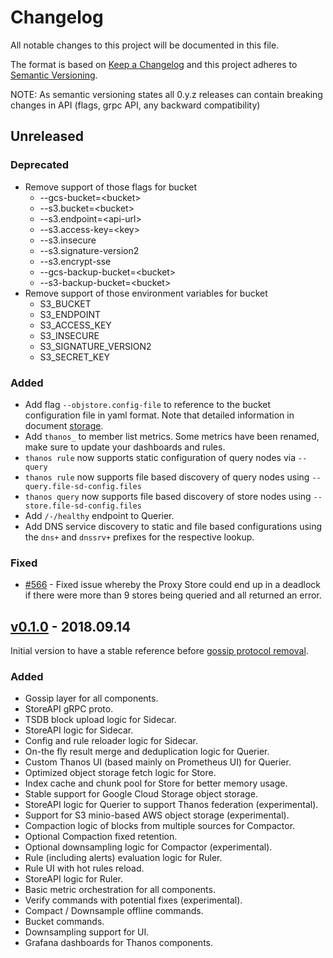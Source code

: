# Changelog
All notable changes to this project will be documented in this file.

The format is based on [Keep a Changelog](http://keepachangelog.com/en/1.0.0/)
and this project adheres to [Semantic Versioning](http://semver.org/spec/v2.0.0.html).

NOTE: As semantic versioning states all 0.y.z releases can contain breaking changes in API (flags, grpc API, any backward compatibility)

## Unreleased

### Deprecated
- Remove support of those flags for bucket
    - --gcs-bucket=\<bucket\>
    - --s3.bucket=\<bucket\>
    - --s3.endpoint=\<api-url\>
    - --s3.access-key=\<key\>
    - --s3.insecure
    - --s3.signature-version2
    - --s3.encrypt-sse
    - --gcs-backup-bucket=\<bucket\>
    - --s3-backup-bucket=\<bucket\>
- Remove support of those environment variables for bucket
    * S3_BUCKET
    * S3_ENDPOINT
    * S3_ACCESS_KEY
    * S3_INSECURE
    * S3_SIGNATURE_VERSION2
    * S3_SECRET_KEY

### Added
- Add flag `--objstore.config-file` to reference to the bucket configuration file in yaml format. Note that detailed information in document [storage](docs/storage.md).
- Add `thanos_` to member list metrics. Some metrics have been renamed, make sure to update your dashboards and rules.
- `thanos rule` now supports static configuration of query nodes via `--query`
- `thanos rule` now supports file based discovery of query nodes using `--query.file-sd-config.files`
- `thanos query` now supports file based discovery of store nodes using `--store.file-sd-config.files`
- Add `/-/healthy` endpoint to Querier.
- Add DNS service discovery to static and file based configurations using the `dns+` and `dnssrv+` prefixes for the respective lookup.

### Fixed
- [#566](https://github.com/improbable-eng/thanos/issues/566) - Fixed issue whereby the Proxy Store could end up in a deadlock if there were more than 9 stores being queried and all returned an error.


## [v0.1.0](https://github.com/improbable-eng/thanos/releases/tag/v0.1.0) - 2018.09.14

Initial version to have a stable reference before [gossip protocol removal](https://github.com/improbable-eng/thanos/blob/master/docs/proposals/gossip-removal.md).

### Added
- Gossip layer for all components.
- StoreAPI gRPC proto.
- TSDB block upload logic for Sidecar.
- StoreAPI logic for Sidecar.
- Config and rule reloader logic for Sidecar.
- On-the fly result merge and deduplication logic for Querier.
- Custom Thanos UI (based mainly on Prometheus UI) for Querier.
- Optimized object storage fetch logic for Store.
- Index cache and chunk pool for Store for better memory usage.
- Stable support for Google Cloud Storage object storage.
- StoreAPI logic for Querier to support Thanos federation (experimental).
- Support for S3 minio-based AWS object storage (experimental).
- Compaction logic of blocks from multiple sources for Compactor.
- Optional Compaction fixed retention.
- Optional downsampling logic for Compactor (experimental).
- Rule (including alerts) evaluation logic for Ruler.
- Rule UI with hot rules reload.
- StoreAPI logic for Ruler.
- Basic metric orchestration for all components.
- Verify commands with potential fixes (experimental).
- Compact / Downsample offline commands.
- Bucket commands.
- Downsampling support for UI.
- Grafana dashboards for Thanos components.

